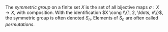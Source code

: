 The *symmetric group* on a finite set $X$ is the set of all bijective maps $\sigma: X \to X$, with composition. With the identification $X \cong \\{1, 2, \ldots, n\\}$, the symmetric group is often denoted $S_n$. Elements of $S_n$ are often called *permutations*.

